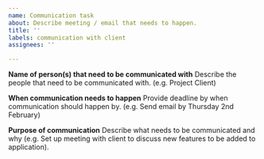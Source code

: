```yaml
---
name: Communication task
about: Describe meeting / email that needs to happen.
title: ''
labels: communication with client
assignees: ''

---
```


**Name of person(s) that need to be communicated with**
Describe the people that need to be communicated with. (e.g. Project Client)

**When communication needs to happen**
Provide deadline by when communication should happen by. (e.g. Send email by Thursday 2nd February)

**Purpose of communication**
Describe what needs to be communicated and why (e.g. Set up meeting with client to discuss new features to be added to application).
